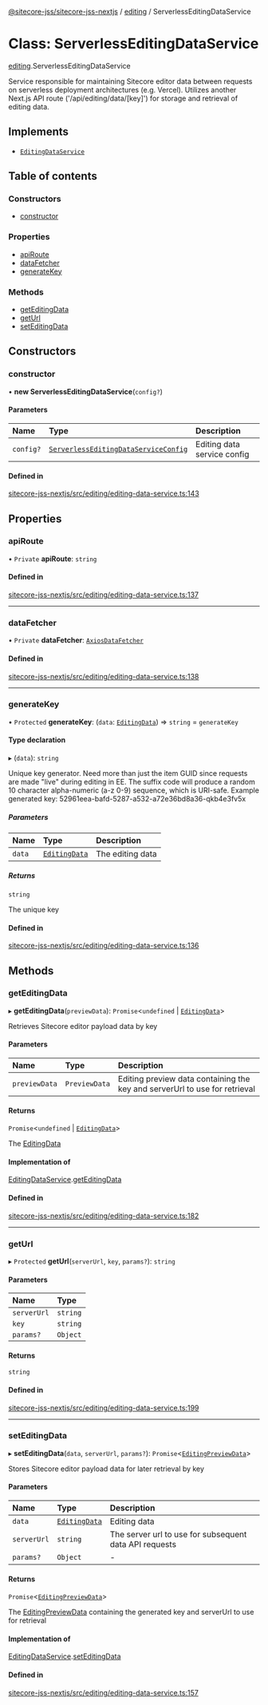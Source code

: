 [@sitecore-jss/sitecore-jss-nextjs](../README.md) / [editing](../modules/editing.md) / ServerlessEditingDataService

# Class: ServerlessEditingDataService

[editing](../modules/editing.md).ServerlessEditingDataService

Service responsible for maintaining Sitecore editor data between requests
on serverless deployment architectures (e.g. Vercel).
Utilizes another Next.js API route ('/api/editing/data/[key]') for storage and retrieval of editing data.

## Implements

- [`EditingDataService`](../interfaces/editing.EditingDataService.md)

## Table of contents

### Constructors

- [constructor](editing.ServerlessEditingDataService.md#constructor)

### Properties

- [apiRoute](editing.ServerlessEditingDataService.md#apiroute)
- [dataFetcher](editing.ServerlessEditingDataService.md#datafetcher)
- [generateKey](editing.ServerlessEditingDataService.md#generatekey)

### Methods

- [getEditingData](editing.ServerlessEditingDataService.md#geteditingdata)
- [getUrl](editing.ServerlessEditingDataService.md#geturl)
- [setEditingData](editing.ServerlessEditingDataService.md#seteditingdata)

## Constructors

### constructor

• **new ServerlessEditingDataService**(`config?`)

#### Parameters

| Name | Type | Description |
| :------ | :------ | :------ |
| `config?` | [`ServerlessEditingDataServiceConfig`](../interfaces/editing.ServerlessEditingDataServiceConfig.md) | Editing data service config |

#### Defined in

[sitecore-jss-nextjs/src/editing/editing-data-service.ts:143](https://github.com/Sitecore/jss/blob/fe42148e2/packages/sitecore-jss-nextjs/src/editing/editing-data-service.ts#L143)

## Properties

### apiRoute

• `Private` **apiRoute**: `string`

#### Defined in

[sitecore-jss-nextjs/src/editing/editing-data-service.ts:137](https://github.com/Sitecore/jss/blob/fe42148e2/packages/sitecore-jss-nextjs/src/editing/editing-data-service.ts#L137)

___

### dataFetcher

• `Private` **dataFetcher**: [`AxiosDataFetcher`](index.AxiosDataFetcher.md)

#### Defined in

[sitecore-jss-nextjs/src/editing/editing-data-service.ts:138](https://github.com/Sitecore/jss/blob/fe42148e2/packages/sitecore-jss-nextjs/src/editing/editing-data-service.ts#L138)

___

### generateKey

• `Protected` **generateKey**: (`data`: [`EditingData`](../modules/editing.md#editingdata)) => `string` = `generateKey`

#### Type declaration

▸ (`data`): `string`

Unique key generator.
Need more than just the item GUID since requests are made "live" during editing in EE.
The suffix code will produce a random 10 character alpha-numeric (a-z 0-9) sequence, which is URI-safe.
Example generated key: 52961eea-bafd-5287-a532-a72e36bd8a36-qkb4e3fv5x

##### Parameters

| Name | Type | Description |
| :------ | :------ | :------ |
| `data` | [`EditingData`](../modules/editing.md#editingdata) | The editing data |

##### Returns

`string`

The unique key

#### Defined in

[sitecore-jss-nextjs/src/editing/editing-data-service.ts:136](https://github.com/Sitecore/jss/blob/fe42148e2/packages/sitecore-jss-nextjs/src/editing/editing-data-service.ts#L136)

## Methods

### getEditingData

▸ **getEditingData**(`previewData`): `Promise`\<`undefined` \| [`EditingData`](../modules/editing.md#editingdata)\>

Retrieves Sitecore editor payload data by key

#### Parameters

| Name | Type | Description |
| :------ | :------ | :------ |
| `previewData` | `PreviewData` | Editing preview data containing the key and serverUrl to use for retrieval |

#### Returns

`Promise`\<`undefined` \| [`EditingData`](../modules/editing.md#editingdata)\>

The [EditingData](../modules/editing.md#editingdata)

#### Implementation of

[EditingDataService](../interfaces/editing.EditingDataService.md).[getEditingData](../interfaces/editing.EditingDataService.md#geteditingdata)

#### Defined in

[sitecore-jss-nextjs/src/editing/editing-data-service.ts:182](https://github.com/Sitecore/jss/blob/fe42148e2/packages/sitecore-jss-nextjs/src/editing/editing-data-service.ts#L182)

___

### getUrl

▸ `Protected` **getUrl**(`serverUrl`, `key`, `params?`): `string`

#### Parameters

| Name | Type |
| :------ | :------ |
| `serverUrl` | `string` |
| `key` | `string` |
| `params?` | `Object` |

#### Returns

`string`

#### Defined in

[sitecore-jss-nextjs/src/editing/editing-data-service.ts:199](https://github.com/Sitecore/jss/blob/fe42148e2/packages/sitecore-jss-nextjs/src/editing/editing-data-service.ts#L199)

___

### setEditingData

▸ **setEditingData**(`data`, `serverUrl`, `params?`): `Promise`\<[`EditingPreviewData`](../interfaces/editing.EditingPreviewData.md)\>

Stores Sitecore editor payload data for later retrieval by key

#### Parameters

| Name | Type | Description |
| :------ | :------ | :------ |
| `data` | [`EditingData`](../modules/editing.md#editingdata) | Editing data |
| `serverUrl` | `string` | The server url to use for subsequent data API requests |
| `params?` | `Object` | - |

#### Returns

`Promise`\<[`EditingPreviewData`](../interfaces/editing.EditingPreviewData.md)\>

The [EditingPreviewData](../interfaces/editing.EditingPreviewData.md) containing the generated key and serverUrl to use for retrieval

#### Implementation of

[EditingDataService](../interfaces/editing.EditingDataService.md).[setEditingData](../interfaces/editing.EditingDataService.md#seteditingdata)

#### Defined in

[sitecore-jss-nextjs/src/editing/editing-data-service.ts:157](https://github.com/Sitecore/jss/blob/fe42148e2/packages/sitecore-jss-nextjs/src/editing/editing-data-service.ts#L157)
